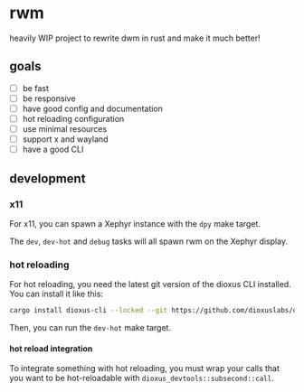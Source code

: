 # rwm

heavily WIP project to rewrite dwm in rust and make it much better!

## goals

- [ ] be fast
- [ ] be responsive
- [ ] have good config and documentation
- [ ] hot reloading configuration
- [ ] use minimal resources
- [ ] support x and wayland
- [ ] have a good CLI

## development

### x11

For x11, you can spawn a Xephyr instance with the
`dpy` make target.

The `dev`, `dev-hot` and `debug` tasks will all
spawn rwm on the Xephyr display.

### hot reloading

For hot reloading, you need the latest git version
of the dioxus CLI installed. You can install it like this:

```bash
cargo install dioxus-cli --locked --git https://github.com/dioxuslabs/dioxus
```

Then, you can run the `dev-hot` make target.

#### hot reload integration

To integrate something with hot reloading, you must wrap
your calls that you want to be hot-reloadable with `dioxus_devtools::subsecond::call`.
